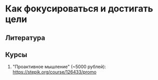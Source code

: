 # Как фокусироваться и достигать цели

## Литература

## Курсы

1. "Проактивное мышление" (~5000 рублей): https://stepik.org/course/126433/promo
